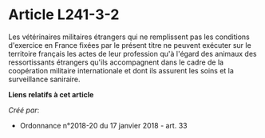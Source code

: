 # Article L241-3-2

Les vétérinaires militaires étrangers qui ne remplissent pas les conditions d'exercice en France fixées par le présent titre
ne peuvent exécuter sur le territoire français les actes de leur profession qu'à l'égard des animaux des ressortissants
étrangers qu'ils accompagnent dans le cadre de la coopération militaire internationale et dont ils assurent les soins et la
surveillance saniraire.

**Liens relatifs à cet article**

_Créé par_:

  - Ordonnance n°2018-20 du 17 janvier 2018 - art. 33
